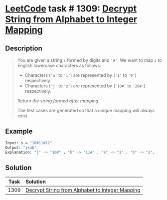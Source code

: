 # [LeetCode][leetcode] task # 1309: [Decrypt String from Alphabet to Integer Mapping][task]

Description
-----------

> You are given a string `s` formed by digits and `'#'`.
> We want to map `s` to English lowercase characters as follows:
> * Characters (`'a'` to `'i'`) are represented by (`'1'` to `'9'`) respectively.
> * Characters (`'j'` to `'z'`) are represented by (`'10#'` to `'26#'`) respectively.
> 
> Return _the string formed after mapping_.
> 
> The test cases are generated so that a unique mapping will always exist.

Example
-------

```sh
Input: s = "10#11#12"
Output: "jkab"
Explanation: "j" -> "10#" , "k" -> "11#" , "a" -> "1" , "b" -> "2".
```

Solution
--------

| Task | Solution                                                    |
|:----:|:------------------------------------------------------------|
| 1309 | [Decrypt String from Alphabet to Integer Mapping][solution] |


[leetcode]: <http://leetcode.com/>
[task]: <https://leetcode.com/problems/decrypt-string-from-alphabet-to-integer-mapping/>
[solution]: <https://github.com/wellaxis/praxis-leetcode/blob/main/src/main/java/com/witalis/praxis/leetcode/task/h14/p1309/option/Practice.java>
